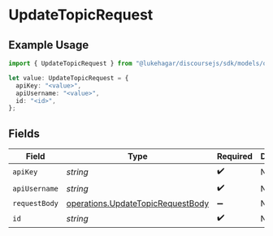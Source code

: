 # UpdateTopicRequest

## Example Usage

```typescript
import { UpdateTopicRequest } from "@lukehagar/discoursejs/sdk/models/operations";

let value: UpdateTopicRequest = {
  apiKey: "<value>",
  apiUsername: "<value>",
  id: "<id>",
};
```

## Fields

| Field                                                                                         | Type                                                                                          | Required                                                                                      | Description                                                                                   |
| --------------------------------------------------------------------------------------------- | --------------------------------------------------------------------------------------------- | --------------------------------------------------------------------------------------------- | --------------------------------------------------------------------------------------------- |
| `apiKey`                                                                                      | *string*                                                                                      | :heavy_check_mark:                                                                            | N/A                                                                                           |
| `apiUsername`                                                                                 | *string*                                                                                      | :heavy_check_mark:                                                                            | N/A                                                                                           |
| `requestBody`                                                                                 | [operations.UpdateTopicRequestBody](../../../sdk/models/operations/updatetopicrequestbody.md) | :heavy_minus_sign:                                                                            | N/A                                                                                           |
| `id`                                                                                          | *string*                                                                                      | :heavy_check_mark:                                                                            | N/A                                                                                           |